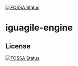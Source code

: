 [![FOSSA Status](https://app.fossa.io/api/projects/git%2Bgithub.com%2Figuagile%2Figuagile-engine.svg?type=shield)](https://app.fossa.io/projects/git%2Bgithub.com%2Figuagile%2Figuagile-engine?ref=badge_shield)

# iguagile-engine

## License
[![FOSSA Status](https://app.fossa.io/api/projects/git%2Bgithub.com%2Figuagile%2Figuagile-engine.svg?type=large)](https://app.fossa.io/projects/git%2Bgithub.com%2Figuagile%2Figuagile-engine?ref=badge_large)